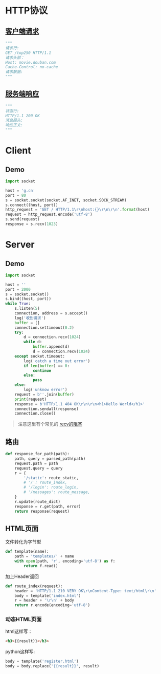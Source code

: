 # HTTP协议

## [客户端请求](https://www.w3.org/Protocols/rfc2616/rfc2616-sec5.html)

```python
"""
请求行:
GET /top250 HTTP/1.1
请求头部：
Host: movie.douban.com
Cache-Control: no-cache
请求数据:
"""
```

## [服务端响应](https://www.w3.org/Protocols/rfc2616/rfc2616-sec6.html)

```python
"""
状态行:
HTTP/1.1 200 OK
消息报头:
响应正文:
"""
```



# Client

## Demo

```python
import socket

host = 'g.cn'
port = 80
s = socket.socket(socket.AF_INET, socket.SOCK_STREAM)
s.connect((host, port))
http_request = 'GET / HTTP/1.1\r\nhost:{}\r\n\r\n'.format(host)
request = http_request.encode('utf-8')
s.send(request)
response = s.recv(1023)
```

# Server

## Demo

```python
import socket

host = ''
port = 2000
s = socket.socket()
s.bind((host, port))
while True:
    s.listen(5)
    connection, address = s.accept()
    log('收到请求')
    buffer = []
    connection.settimeout(0.2)
    try:
        d = connection.recv(1024)
        while d:
            buffer.append(d)
            d = connection.recv(1024)
    except socket.timeout:
        log('catch a time out error')
        if len(buffer) == 0:
            continue
        else:
            pass
    else:
        log('unknow error')
    request = b''.join(buffer)
    print(request)
    response = b'HTTP/1.1 404 OK\r\n\r\n<h1>Hello World</h1>'
    connection.sendall(response)
    connection.close()
```

>注意这里有个常见的 [recv的阻塞](https://stackoverflow.com/questions/9770567/python-tcp-socket-blocks-on-recv-method)

## 路由

```python
def response_for_path(path):
    path, query = parsed_path(path)
    request.path = path
    request.query = query
    r = {
        '/static': route_static,
        # '/': route_index,
        # '/login': route_login,
        # '/messages': route_message,
    }
    r.update(route_dict)
    response = r.get(path, error)
    return response(request)
```



## HTML页面

文件转化为字节型

```python
def template(name):
    path = 'templates/' + name
    with open(path, 'r', encoding='utf-8') as f:
        return f.read()
```

加上Header返回

```python
def route_index(request):
    header = 'HTTP/1.1 210 VERY OK\r\nContent-Type: text/html\r\n'
    body = template('index.html')
    r = header + '\r\n' + body
    return r.encode(encoding='utf-8')
```

### 动态HTML页面

html这样写：

```html
<h3>{{result}}</h3>
```

python这样写:
```python
body = template('register.html')
body = body.replace('{{result}}', result)
```

